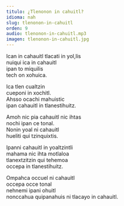 ```yaml
---
titulo: ¿Tlenonon in cahuitl?
idioma: nah
slug: tlenonon-in-cahuitl
orden: 9
audio: tlenonon-in-cahuitl.mp3
imagen: tlenonon-in-cahuitl.jpg
---
```


Ican in cahauitl tlacati in yol,lis<br>
nuiqui ica in cahauitl<br>
ipan to miquilis<br>
tech on xohuica.<br>

Ica tlen cualtzin<br>
cueponi in xochitl.<br>
Ahsso ocachi mahuistic<br>
ipan cahauitl in tlanestihuitz.<br>

Amoh nic pia cahauitl nic ihtas<br>
nochi ipan ce tonal.<br>
Nonin yoal ni cahauitl<br>
hueliti qui tzinquixtis.<br>

Ipanni cahauitl in yoaltzintli<br>
mahama nic ihta motlaloa<br>
tlanextzitzin qui tehemoa<br>
occepa in tlanestihuitz.<br>

Ompahca occuel ni cahauitl<br>
occepa occe tonal<br>
nehnemi ipani ohuitl<br>
nonccahua quipanahuis ni tlacayo in cahauitl.<br>
